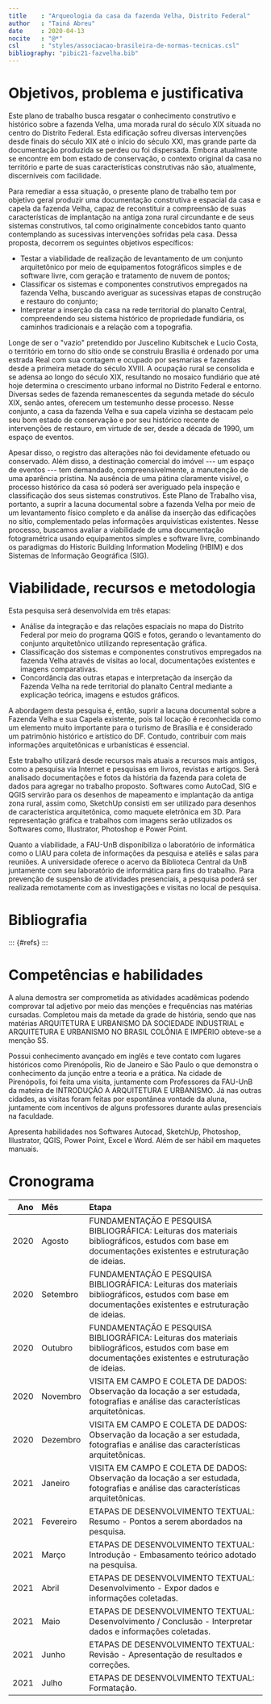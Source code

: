 ```yaml
---
title    : "Arqueologia da casa da fazenda Velha, Distrito Federal"
author   : "Tainá Abreu"
date     : 2020-04-13
nocite   : "@*"
csl      : "styles/associacao-brasileira-de-normas-tecnicas.csl"
bibliography: "pibic21-fazvelha.bib"
---
```


Objetivos, problema e justificativa
===================================

Este plano de trabalho busca resgatar o conhecimento construtivo e
histórico sobre a fazenda Velha, uma morada rural do século XIX situada
no centro do Distrito Federal. Esta edificação sofreu diversas
intervenções desde finais do século XIX até o início do século XXI, mas
grande parte da documentação produzida se perdeu ou foi dispersada.
Embora atualmente se encontre em bom estado de conservação, o contexto
original da casa no território e parte de suas características
construtivas não são, atualmente, discerníveis com facilidade.

Para remediar a essa situação, o presente plano de trabalho tem por
objetivo geral produzir uma documentação construtiva e espacial da casa
e capela da fazenda Velha, capaz de reconstituir a compreensão de suas
características de implantação na antiga zona rural circundante e de
seus sistemas construtivos, tal como originalmente concebidos tanto
quanto contemplando as sucessivas intervenções sofridas pela casa. Dessa
proposta, decorrem os seguintes objetivos específicos:

- Testar a viabilidade de realização de levantamento de um conjunto
  arquitetônico por meio de equipamentos fotográficos simples e de
  software livre, com geração e tratamento de nuvem de pontos;
- Classificar os sistemas e componentes construtivos empregados na
  fazenda Velha, buscando averiguar as sucessivas etapas de construção e
  restauro do conjunto;
- Interpretar a inserção da casa na rede territorial do planalto
  Central, compreendendo seu sistema histórico de propriedade fundiária,
  os caminhos tradicionais e a relação com a topografia.

Longe de ser o "vazio" pretendido por Juscelino Kubitschek e Lucio Costa,
o território em torno do sítio onde se construiu Brasília é ordenado por
uma estrada Real com sua contagem e ocupado por sesmarias e fazendas
desde a primeira metade do século XVIII. A ocupação rural se consolida e
se adensa ao longo do século XIX, resultando no mosaico fundiário que
até hoje determina o crescimento urbano informal no Distrito Federal e
entorno. Diversas sedes de fazenda remanescentes da segunda metade do
século XIX, senão antes, oferecem um testemunho desse processo. Nesse
conjunto, a casa da fazenda Velha e sua capela vizinha se destacam pelo
seu bom estado de conservação e por seu histórico recente de
intervenções de restauro, em virtude de ser, desde a década de 1990, um
espaço de eventos.

Apesar disso, o registro das alterações não foi devidamente efetuado ou
conservado. Além disso, a destinação comercial do imóvel --- um espaço
de eventos --- tem demandado, compreensivelmente, a manutenção de uma
aparência prístina. Na ausência de uma pátina claramente visível, o
processo histórico da casa só poderá ser averiguado pela inspeção e
classificação dos seus sistemas construtivos. Este Plano de Trabalho
visa, portanto, a suprir a lacuna documental sobre a fazenda Velha por
meio de um levantamento físico completo e da análise da inserção das
edificações no sítio, complementado pelas informações arquivísticas
existentes. Nesse processo, buscamos avaliar a viabilidade de uma
documentação fotogramétrica usando equipamentos simples e software
livre, combinando os paradigmas do Historic Building Information
Modeling (HBIM) e dos Sistemas de Informação Geográfica (SIG).

Viabilidade, recursos e metodologia
===================================

Esta pesquisa será desenvolvida em três etapas:

-	Análise da integração e das relações espaciais no mapa do Distrito
  Federal por meio do programa QGIS e fotos, gerando o levantamento do
  conjunto arquitetônico utilizando representação gráfica.
-	Classificação dos sistemas e componentes construtivos empregados na
  fazenda Velha através de visitas ao local, documentações existentes e
  imagens comparativas.
-	Concordância das outras etapas e interpretação da inserção da Fazenda
  Velha na rede territorial do planalto Central mediante a explicação
  teórica, imagens e estudos gráficos.

A abordagem desta pesquisa é, então, suprir a lacuna documental sobre a
Fazenda Velha e sua Capela existente, pois tal locação é reconhecida
como um elemento muito importante para o turismo de Brasília e é
considerado um patrimônio histórico e artístico do DF. Contudo,
contribuir com mais informações arquitetônicas e urbanísticas é
essencial. 

Este trabalho utilizará desde recursos mais atuais a recursos mais
antigos, como a pesquisa via Internet e pesquisas em livros, revistas e
artigos. Será analisado documentações e fotos da história da fazenda
para coleta de dados para agregar no trabalho proposto. Softwares como
AutoCad, SIG e QGIS servirão para os desenhos de mapeamento e
implantação da antiga zona rural, assim como, SketchUp consisti em ser
utilizado para desenhos de característica arquitetônica, como maquete
eletrônica em 3D. Para representação gráfica e trabalhos com imagens
serão utilizados os Softwares como, Illustrator, Photoshop e Power
Point.

Quanto a viabilidade, a FAU-UnB disponibiliza o laboratório de
informática como o LIAU para coleta de informações da pesquisa e ateliês
e salas para reuniões. A universidade oferece o acervo da Biblioteca
Central da UnB juntamente com seu laboratório de informática para fins
do trabalho. Para prevenção de suspensão de atividades presenciais, a
pesquisa poderá ser realizada remotamente com as investigações e visitas
no local de pesquisa.

Bibliografia
============

::: {#refs}
:::

Competências e habilidades
==========================

A aluna demostra ser comprometida as atividades acadêmicas podendo
comprovar tal adjetivo por meio das menções e frequências nas matérias
cursadas. Completou mais da metade da grade de história, sendo que nas
matérias ARQUITETURA E URBANISMO DA SOCIEDADE INDUSTRIAL e ARQUITETURA E
URBANISMO NO BRASIL COLÔNIA E IMPÉRIO obteve-se a menção SS.

Possui conhecimento avançado em inglês e teve contato com lugares
históricos como Pirenópolis, Rio de Janeiro e São Paulo o que demonstra
o conhecimento da junção entre a teoria e a prática. Na cidade de
Pirenópolis, foi feita uma visita, juntamente com Professores da FAU-UnB
da mateira de INTRODUÇÃO A ARQUITETURA E URBANISMO. Já nas outras
cidades, as visitas foram feitas por espontânea vontade da aluna,
juntamente com incentivos de alguns professores durante aulas
presenciais na faculdade.

Apresenta habilidades nos Softwares Autocad, SketchUp, Photoshop,
Illustrator, QGIS, Power Point, Excel e Word. Além de ser hábil em
maquetes manuais.

Cronograma
==========

| Ano  | Mês       | Etapa                                                                                                                                                 |
| ---: | :-------- | :---------------------------------------------------------------------------------------------------------------------------------------------------- |
| 2020 | Agosto    | FUNDAMENTAÇÃO E PESQUISA BIBLIOGRÁFICA: Leituras dos materiais bibliográficos, estudos com base em documentações existentes e estruturação de ideias. |
| 2020 | Setembro  | FUNDAMENTAÇÃO E PESQUISA BIBLIOGRÁFICA: Leituras dos materiais bibliográficos, estudos com base em documentações existentes e estruturação de ideias. |
| 2020 | Outubro   | FUNDAMENTAÇÃO E PESQUISA BIBLIOGRÁFICA: Leituras dos materiais bibliográficos, estudos com base em documentações existentes e estruturação de ideias. |
| 2020 | Novembro  | VISITA EM CAMPO E COLETA DE DADOS: Observação da locação a ser estudada, fotografias e análise das características arquitetônicas.                    |
| 2020 | Dezembro  | VISITA EM CAMPO E COLETA DE DADOS: Observação da locação a ser estudada, fotografias e análise das características arquitetônicas.                    |
| 2021 | Janeiro   | VISITA EM CAMPO E COLETA DE DADOS: Observação da locação a ser estudada, fotografias e análise das características arquitetônicas.                    |
| 2021 | Fevereiro | ETAPAS DE DESENVOLVIMENTO TEXTUAL: Resumo - Pontos a serem abordados na pesquisa.                                                                     |
| 2021 | Março     | ETAPAS DE DESENVOLVIMENTO TEXTUAL: Introdução - Embasamento teórico adotado na pesquisa.                                                              |
| 2021 | Abril     | ETAPAS DE DESENVOLVIMENTO TEXTUAL: Desenvolvimento - Expor dados e informações coletadas.                                                             |
| 2021 | Maio      | ETAPAS DE DESENVOLVIMENTO TEXTUAL: Desenvolvimento / Conclusão - Interpretar dados e informações coletadas.                                           |
| 2021 | Junho     | ETAPAS DE DESENVOLVIMENTO TEXTUAL: Revisão - Apresentação de resultados e correções.                                                                  |
| 2021 | Julho     | ETAPAS DE DESENVOLVIMENTO TEXTUAL: Formatação.                                                                                                        |

